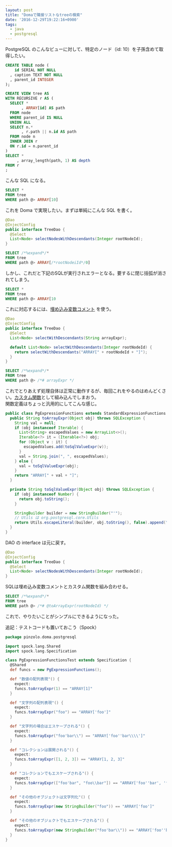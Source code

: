 ```yaml
---
layout: post
title: "Domaで隣接リストなtreeの検索"
date: '2016-12-29T19:22:16+0900'
tags:
  - java
  - postgresql
---
```


PostgreSQL のこんなビューに対して、特定のノード（id: 10）を子孫含めて取得したい。

```sql
CREATE TABLE node (
    id SERIAL NOT NULL
  , caption TEXT NOT NULL
  , parent_id INTEGER
);

CREATE VIEW tree AS
WITH RECURSIVE r AS (
  SELECT *
       , ARRAY[id] AS path
  FROM node
  WHERE parent_id IS NULL
  UNION ALL
  SELECT n.*
       , r.path || n.id AS path
  FROM node n
  INNER JOIN r
  ON r.id = n.parent_id
)
SELECT *
     , array_length(path, 1) AS depth
FROM r
;

```

こんな SQL になる。

```sql
SELECT *
FROM tree
WHERE path @> ARRAY[10]
```

これを Doma で実現したい。まずは単純にこんな SQL を書く。

```java
@Dao
@InjectConfig
public interface TreeDao {
  @Select
  List<Node> selectNodesWithDescendants(Integer rootNodeId);
}
```

```sql
SELECT /*%expand*/*
FROM tree
WHERE path @> ARRAY[/*rootNodeiId*/0]
```

しかし、これだと下記のSQLが実行されエラーとなる。要するに閉じ括弧が消されてしまう。

```sql
SELECT *
FROM tree
WHERE path @> ARRAY[10
```

これに対応するには、[埋め込み変数コメント](http://doma.readthedocs.io/ja/stable/sql/#id13) を使う。

```java
@Dao
@InjectConfig
public interface TreeDao {
  @Select
  List<Node> selectWithDescendants(String arrayExpr);

  default List<Node> selectWithDescendants(Integer rootNodeId) {
    return selectWithDescendants("ARRAY[" + rootNodeId + "]");
  }
}
```

```sql
SELECT /*%expand*/*
FROM tree
WHERE path @> /*# arrayExpr */
```

これでとりあえず処理自体は正常に動作するが、毎回これをやるのはめんどくさい。[カスタム関数](http://doma.readthedocs.io/ja/stable/expression/?highlight=%E9%96%A2%E6%95%B0#id12)として組み込んでしまおう。  
関数定義はちょっと汎用的にしてこんな感じ。

```java
public class PgExpressionFunctions extends StandardExpressionFunctions {
  public String toArrayExpr(Object obj) throws SQLException {
    String val = null;
    if (obj instanceof Iterable) {
      List<String> escapedValues = new ArrayList<>();
      Iterable<?> it = (Iterable<?>) obj;
      for (Object v : it) {
        escapedValues.add(toSqlValueExpr(v));
      }
      val = String.join(", ", escapedValues);
    } else {
      val = toSqlValueExpr(obj);
    }
    return "ARRAY[" + val + "]";
  }

  private String toSqlValueExpr(Object obj) throws SQLException {
    if (obj instanceof Number) {
      return obj.toString();
    }

    StringBuilder builder = new StringBuilder("'");
    // Utils は org.postgresql.core.Utils
    return Utils.escapeLiteral(builder, obj.toString(), false).append("'").toString();
  }
}
```

DAO の interface は元に戻す。

```java
@Dao
@InjectConfig
public interface TreeDao {
  @Select
  List<Node> selectNodesWithDescendants(Integer rootNodeId);
}
```

SQLは埋め込み変数コメントとカスタム関数を組み合わせる。

```sql
SELECT /*%expand*/*
FROM tree
WHERE path @> /*# @toArrayExpr(rootNodeId) */
```

これで、やりたいことがシンプルにできるようになった。

追記：テストコードも置いておこう（Spock）

```groovy
package pinzolo.doma.postgresql

import spock.lang.Shared
import spock.lang.Specification

class PgExpressionFunctionsTest extends Specification {
  @Shared
  def funcs = new PgExpressionFunctions();

  def "数値の配列表現"() {
    expect:
    funcs.toArrayExpr(1) == "ARRAY[1]"
  }

  def "文字列の配列表現"() {
    expect:
    funcs.toArrayExpr("foo") == "ARRAY['foo']"
  }

  def "文字列の場合はエスケープされる"() {
    expect:
    funcs.toArrayExpr("foo'bar\\") == "ARRAY['foo''bar\\\\']"
  }

  def "コレクションは展開される"() {
    expect:
    funcs.toArrayExpr([1, 2, 3]) == "ARRAY[1, 2, 3]"
  }

  def "コレクションでもエスケープされる"() {
    expect:
    funcs.toArrayExpr(["foo'bar", "foo\\bar"]) == "ARRAY['foo''bar', 'foo\\\\bar']"
  }

  def "その他のオブジェクトは文字列化"() {
    expect:
    funcs.toArrayExpr(new StringBuilder("foo")) == "ARRAY['foo']"
  }

  def "その他のオブジェクトでもエスケープされる"() {
    expect:
    funcs.toArrayExpr(new StringBuilder("foo'bar\\")) == "ARRAY['foo''bar\\\\']"
  }
}
```
